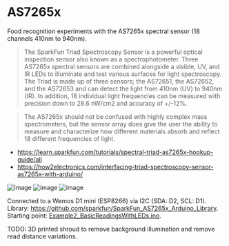 # AS7265x

Food recognition experiments with the AS7265x spectral sensor (18 channels 410nm to 940nm).

> The SparkFun Triad Spectroscopy Sensor is a powerful optical inspection sensor also known as a spectrophotometer. Three AS7265x spectral sensors are combined alongside a visible, UV, and IR LEDs to illuminate and test various surfaces for light spectroscopy. The Triad is made up of three sensors; the AS72651, the AS72652, and the AS72653 and can detect the light from 410nm (UV) to 940nm (IR). In addition, 18 individual light frequencies can be measured with precision down to 28.6 nW/cm2 and accuracy of +/-12%.

> The AS7265x should not be confused with highly complex mass spectrometers, but the sensor array does give the user the ability to measure and characterize how different materials absorb and reflect 18 different frequencies of light.

- https://learn.sparkfun.com/tutorials/spectral-triad-as7265x-hookup-guide/all
- https://how2electronics.com/interfacing-triad-spectroscopy-sensor-as7265x-with-arduino/

![image](https://user-images.githubusercontent.com/493741/146160091-eb812200-ea12-4d0d-9f05-1a1754b1d930.png)
![image](https://user-images.githubusercontent.com/493741/146161368-8f752513-44b6-4810-a146-d3f8e9be5362.png)
![image](https://user-images.githubusercontent.com/493741/146166124-e7da548a-d1eb-41e8-ab76-0cb94d988637.png)

Connected to a Wemos D1 mini (ESP8266) via I2C (SDA: D2, SCL: D1).
Library: https://github.com/sparkfun/SparkFun_AS7265x_Arduino_Library.
Starting point: [Example2_BasicReadingsWithLEDs.ino](https://github.com/vogler/AS7265x/blob/main/Example2_BasicReadingsWithLEDs/Example2_BasicReadingsWithLEDs.ino).

TODO: 3D printed shroud to remove background illumination and remove read distance variations.
